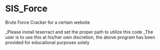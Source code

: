 # SIS_Force
Brute Force Cracker for a certain website


_Please install teserract and set the proper path to utilize this code
_The user is to use this at his/her own discretion, the above program has been provided for educational purposes solely
